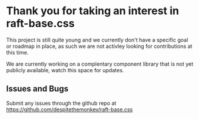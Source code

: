 # Thank you for taking an interest in raft-base.css

This project is still quite young and we currently don't have a specific goal or roadmap in place, as such we are not activley looking for contributions at this time.

We are currently working on a complentary component library that is not yet publicly available, watch this space for updates.

## Issues and Bugs

Submit any issues through the github repo at https://github.com/despitethemonkey/raft-base.css
